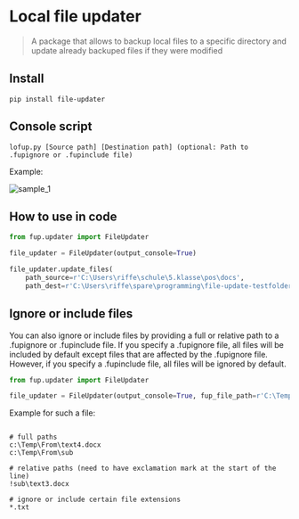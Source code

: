 # Local file updater
> A package that allows to backup local files to a specific directory and update already backuped files if they were modified

## Install

`pip install file-updater`

## Console script

`lofup.py [Source path] [Destination path] (optional: Path to .fupignore or .fupinclude file)`

Example:

![sample_1](https://user-images.githubusercontent.com/48239596/127472933-66bf1f94-bbce-47dd-b112-18442645ce3d.PNG)

## How to use in code

```python
from fup.updater import FileUpdater

file_updater = FileUpdater(output_console=True)

file_updater.update_files(
    path_source=r'C:\Users\riffe\schule\5.klasse\pos\docs', 
    path_dest=r'C:\Users\riffe\spare\programming\file-update-testfolder')
```

## Ignore or include files

You can also ignore or include files by providing a full or relative path to a .fupignore or .fupinclude file. If you specify
a .fupignore file, all files will be included by default except files that are affected by the .fupignore file. However, if you specify a .fupinclude file, all files will be ignored by default.

```python
from fup.updater import FileUpdater

file_updater = FileUpdater(output_console=True, fup_file_path=r'C:\Temp\.fupignore.txt')
```

Example for such a file:

```

# full paths
c:\Temp\From\text4.docx
c:\Temp\From\sub

# relative paths (need to have exclamation mark at the start of the line)
!sub\text3.docx

# ignore or include certain file extensions
*.txt
```
